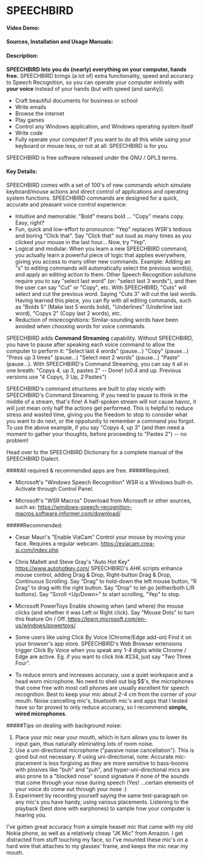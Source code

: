 # SPEECHBIRD
#### Video Demo:  <URL HERE>
#### Sources, Installation and Usage Manuals:  <URL HERE>
#### Description:
**SPEECHBIRD lets you do (nearly) everything on your computer, hands free.** SPEECHBIRD brings (a lot of) extra functionality, speed and accuracy to Speech Recognition, so you can operate your computer entirely with **your voice** instead of your hands (but with speed (and sanity)).

* Craft beautiful documents for business or school
* Write emails
* Browse the internet
* Play games
* Control any Windows application, and Windows operating system itself
* Write code
* Fully operate your computer!
If you want to do all this while using your keyboard or mouse less, or not at all: SPEECHBIRD is for you.

SPEECHBIRD is free software released under the GNU / GPL3 terms.

#### Key Details:
SPEECHBIRD comes with a set of 100's of new commands which simulate keyboard/mouse actions and direct control of applications and operating system functions. SPEECHBIRD commands are designed for a quick, accurate and pleasant voice control experience:
* Intuitive and memorable: "Bold" means bold ... "Copy" means copy. Easy, right?
* Fun, quick and low-effort to pronounce: "Yep" replaces WSR's tedious and boring "Click that". Say "Click that" out loud as many times as you clicked your mouse in the last hour... Now, try "Yep".
* Logical and modular: When you learn a new SPEECHBIRD command, you actually learn a powerful piece of logic that applies everywhere, giving you access to many other new commands. Example: Adding an "s" to editing commands will automatically select the previous word(s), and apply an editing action to them. Other Speech Recognition solutions require you to say "select last word" (or: "select last 3 words"), and then the user can say "Cut" or "Copy", etc. With SPEECHBIRD, "Cuts" will select and cut the previous word. Saying "Cuts 3" will cut the last words. Having learned this piece, you can fly with all editing commands, such as "Bolds 5" (Make last 5 words bold), "Underlines" (Underline last word), "Copys 2" (Copy last 2 words), etc.
* Reduction of misrecognitions: Similar-sounding words have been avoided when choosing words for voice commands.

SPEECHBIRD adds **Command Streaming** capability. Without SPEECHBIRD, you have to pause after speaking each voice command to allow the computer to perform it:
"Select last 4 words" (pause...) "Copy" (pause...) "Press up 3 times" (pause...) "Select next 2 words" (pause...) "Paste" (pause...).
With SPEECHBIRD's Command Streaming, you can say it all in one breath: "Copys 4, up 3, pastes 2" -- Done!
(v0.4 and up. Previous versions use "4 Copys, 3 Up, 2 Pastes")

SPEECHBIRD's command structures are built to play nicely with SPEECHBIRD's Command Streaming. If you need to pause to think in the middle of a stream, that's fine! A half-spoken stream will not cause havoc, it will just mean only half the actions get performed. This is helpful to reduce stress and wasted time, giving you the freedom to stop to consider what you want to do next, or the oppotunity to remember a command you forgot. To use the above example, if you say "Copys 4, up 3" (and then need a moment to gather your thoughts, before proceeding to "Pastes 2") -- no problem!

Head over to the SPEECHBIRD Dictionary for a complete manual of the SPEECHBIRD Dialect.

####All required & recommended apps are free.
#####Required:
* Microsoft's "Windows Speech Recognition"
WSR is a Windows built-in. Activate through Control Panel.

* Microsoft's "WSR Macros"
Download from Microsoft or other sources, such as:
https://windows-speech-recognition-macros.software.informer.com/download/

#####Recommended: 
* Cesar Mauri's "Enable ViaCam"
Control your mouse by moving your face. Requires a regular webcam.
https://eviacam.crea-si.com/index.php

* Chris Mallett and Steve Gray's "Auto Hot Key"
https://www.autohotkey.com/
SPEECHBIRD's AHK scripts enhance mouse control, adding Drag & Drop, Right-button Drag & Drop, Continuous Scrolling. Say "Drag" to hold-down the left mouse button, "R Drag" to drag with the right button. Say "Drop" to let go (either/both L/R buttons). Say "Scroll <Up/Down>" to start scrolling, "Yep" to stop.

* Microsoft PowerToys
Enable showing when (and where) the mouse clicks (and whether it was Left or Right click).
Say "Mouse Dots" to turn this feature On / Off.
https://learn.microsoft.com/en-us/windows/powertoys/

* Some users like using Click By Voice (Chrome/Edge add-on)
Find it on your browser's app store.
SPEECHBIRD's Web Browser extensions trigger Click By Voice when you speak any 1-4 digits while Chrome / Edge are active. Eg. if you want to click link #234, just say "Two Three Four".

* To reduce errors and increases accuracy, use a quiet workspace and a head worn microphone. No need to shell out big $$'s, the microphones that come free with most cell phones are usually excellent for speech recognition. Best to keep your mic about 2-4 cm from the corner of your mouth. Noise cancelling mic's, bluetooth mic's and apps that I tested have so far proved to only reduce accuracy, so I recommend **simple, wired microphones**.

#####Tips on dealing with background noise:
1. Place your mic near your mouth, which in turn allows you to lower its input gain, thus naturally eliminating lots of room noise.
2. Use a uni-directional microphone ("passive noise cancellation"). This is good but not necessary. If using uni-directional, note: Accurate mic-placement is less forgiving as they are more sensitive to bass-booms with plosives like "buh" and "puh", and hyper-uni-directional mics are also prone to a "blocked nose" sound signature if none of the sounds that come through your nose during speech (Yes! ...certain elements of your voice do come out through your nose :)
3. Experiment by recording yourself saying the same test-paragraph on any mic's you have handy, using various placements. Listening to the playback (best done with earphones) to sample how your computer is hearing you.

I've gotten great accuracy from a simple heaset mic that came with my old Nokia phone, as well as a relatively cheap "JK Mic" from Amazon. I get distracted from stuff touching my face, so I've mounted these mic's on a hard wire that attaches to my glasses' frame, and keeps the mic near my mouth.
